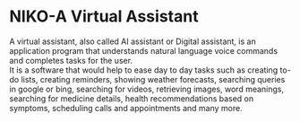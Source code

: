 # NIKO-A Virtual Assistant
A virtual assistant, also called AI assistant or Digital assistant, is an application program that understands natural language voice commands and completes tasks for the user. <br>
It is a software that would help to ease day to day tasks such as creating to-do lists, creating reminders, showing weather forecasts, searching queries in google or bing, searching for videos, retrieving images, word meanings, searching for medicine details, health recommendations based on symptoms, scheduling calls and appointments and many more.
